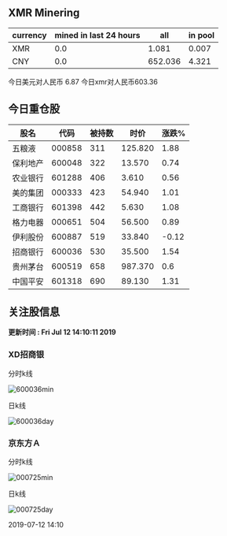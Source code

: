 ## XMR Minering

|currency|mined in last 24 hours|all|in pool|
|---|---|---|---|
|XMR|0.0|1.081|0.007|
|CNY|0.0|652.036|4.321|

今日美元对人民币 6.87	今日xmr对人民币603.36


## 今日重仓股 

|股名|代码|被持数|时价|涨跌%|
|---|---|---|---|---|
|五粮液|000858|311|125.820|1.88|
|保利地产|600048|322|13.570|0.74|
|农业银行|601288|406|3.610|0.56|
|美的集团|000333|423|54.940|1.01|
|工商银行|601398|442|5.630|1.08|
|格力电器|000651|504|56.500|0.89|
|伊利股份|600887|519|33.840|-0.12|
|招商银行|600036|530|35.500|1.54|
|贵州茅台|600519|658|987.370|0.6|
|中国平安|601318|690|89.130|1.31|

## 关注股信息
**更新时间 : Fri Jul 12 14:10:11 2019**
### XD招商银 
分时k线

![600036min](http://image.sinajs.cn/newchart/min/n/sh600036.gif)

日k线

![600036day](http://image.sinajs.cn/newchart/daily/n/sh600036.gif)

### 京东方Ａ 
分时k线

![000725min](http://image.sinajs.cn/newchart/min/n/sz000725.gif)

日k线

![000725day](http://image.sinajs.cn/newchart/daily/n/sz000725.gif)

2019-07-12 14:10